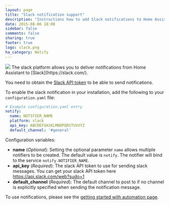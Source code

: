 ```yaml
---
layout: page
title: "Slack notification support"
description: "Instructions how to add Slack notifications to Home Assistant."
date: 2015-08-06 18:00
sidebar: false
comments: false
sharing: true
footer: true
logo: slack.png
ha_category: Notify
---
```


<img src='/images/supported_brands/slack.png' class='brand pull-right' />
The slack platform allows you to deliver notifications from Home Assistant to [Slack](https://slack.com/).

You need to obtain the [Slack API token](https://api.slack.com/web?sudo=1) to be able to send notifications.

To enable the slack notification in your installation, add the following to your `configuration.yaml` file:

```yaml
# Example configuration.yaml entry
notify:
  name: NOTIFIER_NAME
  platform: slack
  api_key: ABCDEFGHJKLMNOPQRSTUVXYZ
  default_channel: '#general'
```

Configuration variables:

- **name** (*Optional*): Setting the optional parameter `name` allows multiple notifiers to be created. The default value is `notify`. The notifier will bind to the service `notify.NOTIFIER_NAME`.
- **api_key** (*Required*): The slack API token to use for sending slack messages. You can get your slack API token here https://api.slack.com/web?sudo=1 
- **default_channel** (*Required*): The default channel to post to if no channel is explicitly specified when sending the notification message.

To use notifications, please see the [getting started with automation page]({{site_root}}/components/automation.html).

